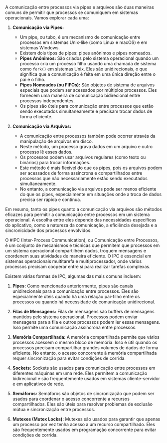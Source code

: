   
A comunicação entre processos via pipes e arquivos são duas maneiras comuns de permitir que processos se comuniquem em sistemas operacionais. Vamos explorar cada uma:

1. **Comunicação via Pipes:**
    
    - Um pipe, ou tubo, é um mecanismo de comunicação entre processos em sistemas Unix-like (como Linux e macOS) e em sistemas Windows.
    - Existem dois tipos de pipes: pipes anônimos e pipes nomeados.
    - **Pipes Anônimos:** São criados pelo sistema operacional quando um processo cria um processo filho usando uma chamada de sistema como `fork()` em sistemas Unix. Eles são unidirecionais, o que significa que a comunicação é feita em uma única direção entre o pai e o filho.
    - **Pipes Nomeados (ou FIFOs):** São objetos de sistema de arquivos especiais que podem ser acessados ​​por múltiplos processos. Eles fornecem uma maneira de comunicação bidirecional entre processos independentes.
    - Os pipes são úteis para comunicação entre processos que estão sendo executados simultaneamente e precisam trocar dados de forma eficiente.
2. **Comunicação via Arquivos:**
    
    - A comunicação entre processos também pode ocorrer através da manipulação de arquivos em disco.
    - Neste método, um processo grava dados em um arquivo e outro processo lê esses dados.
    - Os processos podem usar arquivos regulares (como texto ou binários) para trocar informações.
    - Este método é mais flexível do que os pipes, pois os arquivos podem ser acessados de forma assíncrona e compartilhados entre processos que não necessariamente estão sendo executados simultaneamente.
    - No entanto, a comunicação via arquivos pode ser menos eficiente do que os pipes, especialmente em situações onde a troca de dados precisa ser rápida e contínua.

Em resumo, tanto os pipes quanto a comunicação via arquivos são métodos eficazes para permitir a comunicação entre processos em um sistema operacional. A escolha entre eles depende das necessidades específicas do aplicativo, como a natureza da comunicação, a eficiência desejada e a sincronicidade dos processos envolvidos.

  
O #IPC (Inter-Process Communication), ou Comunicação entre Processos, é um conjunto de mecanismos e técnicas que permitem que processos em um sistema operacional compartilhem dados, troquem mensagens e coordenem suas atividades de maneira eficiente. O IPC é essencial em sistemas operacionais multitarefa e multiprocessador, onde vários processos precisam cooperar entre si para realizar tarefas complexas.

Existem várias formas de IPC, algumas das mais comuns incluem:

1. **Pipes:** Como mencionado anteriormente, pipes são canais unidirecionais para a comunicação entre processos. Eles são especialmente úteis quando há uma relação pai-filho entre os processos ou quando há necessidade de comunicação unidirecional.
    
2. **Filas de Mensagens:** Filas de mensagens são buffers de mensagens mantidos pelo sistema operacional. Processos podem enviar mensagens para a fila e outros processos podem ler essas mensagens. Isso permite uma comunicação assíncrona entre processos.
    
3. **Memória Compartilhada:** A memória compartilhada permite que vários processos acessem o mesmo bloco de memória. Isso é útil quando os processos precisam compartilhar grandes volumes de dados de forma eficiente. No entanto, o acesso concorrente à memória compartilhada requer sincronização para evitar condições de corrida.
    
4. **Sockets:** Sockets são usados ​​para comunicação entre processos em diferentes máquinas em uma rede. Eles permitem a comunicação bidirecional e são frequentemente usados ​​em sistemas cliente-servidor e em aplicativos de rede.
    
5. **Semáforos:** Semáforos são objetos de sincronização que podem ser usados ​​para coordenar o acesso concorrente a recursos compartilhados. Eles são úteis para resolver problemas de exclusão mútua e sincronização entre processos.
    
6. **Mutexes (Mutex Locks):** Mutexes são usados ​​para garantir que apenas um processo por vez tenha acesso a um recurso compartilhado. Eles são frequentemente usados ​​em programação concorrente para evitar condições de corrida.